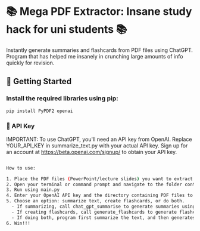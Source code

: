 # 📚 Mega PDF Extractor: Insane study hack for uni students 📚

Instantly generate summaries and flashcards from PDF files using ChatGPT. Program that has helped me insanely in crunching large amounts of info quickly for revision.

## 🚀 Getting Started

### Install the required libraries using pip:

```Python
pip install PyPDF2 openai
```

### 🔑 API Key
IMPORTANT: To use ChatGPT, you'll need an API key from OpenAI. Replace YOUR_API_KEY in summarize_text.py with your actual API key. Sign up for an account at https://beta.openai.com/signup/ to obtain your API key. 


```bash

How to use:

1. Place the PDF files (PowerPoint/lecture slides) you want to extract text from in a directory, e.g., pdf_files.
2. Open your terminal or command prompt and navigate to the folder containing the Python scripts
3. Run using main.py
4. Enter your OpenAI API key and the directory containing PDF files to process.
5. Choose an option: summarize text, create flashcards, or do both. 
  - If summarizing, call chat_gpt_summarise to generate summaries using the OpenAI API and save them in the 'summaries' directory.
  - If creating flashcards, call generate_flashcards to generate flashcards using the OpenAI API and save them as CSV files in the 'flashcards' directory.
  - If doing both, program first summarize the text, and then generates the flashcards from the summaries.
6. Win!!!

```

